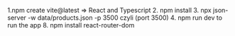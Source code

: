 1.npm create vite@latest => React and Typescript 2. npm install 3. npx json-server -w data/products.json -p 3500 czyli (port 3500) 4. npm run dev to run the app 8. npm install react-router-dom
